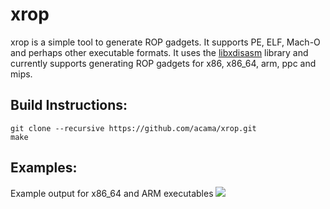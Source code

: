 xrop
=======

xrop is a simple tool to generate ROP gadgets. It supports PE, ELF, Mach-O and perhaps other executable formats. It uses the [libxdisasm](http://github.com/acama/libxdisasm) library and currently supports generating ROP gadgets for x86, x86_64, arm, ppc and mips.

Build Instructions:
-------------------
```
git clone --recursive https://github.com/acama/xrop.git
make
```

Examples:
---------
Example output for x86_64 and ARM executables
<img src="http://i.imgur.com/HAgVLD0.png">
